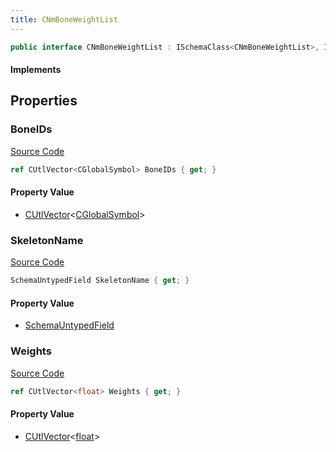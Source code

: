 ```yaml
---
title: CNmBoneWeightList
---
```


```csharp
public interface CNmBoneWeightList : ISchemaClass<CNmBoneWeightList>, ISchemaField, ISchemaClass, INativeHandle
```

#### Implements

## Properties

### BoneIDs

[Source Code](https://github.com/swiftly-solution/swiftlys2/blob/main/managed/src/SwiftlyS2.Generated/Schemas/Interfaces/CNmBoneWeightList.cs#L20)

```csharp
ref CUtlVector<CGlobalSymbol> BoneIDs { get; }
```

#### Property Value

- [CUtlVector](/docs/api/-1)<[CGlobalSymbol](/docs/api/shared/natives/cglobalsymbol)>

### SkeletonName

[Source Code](https://github.com/swiftly-solution/swiftlys2/blob/main/managed/src/SwiftlyS2.Generated/Schemas/Interfaces/CNmBoneWeightList.cs#L18)

```csharp
SchemaUntypedField SkeletonName { get; }
```

#### Property Value

- [SchemaUntypedField](/docs/api/shared/schemas/schemauntypedfield)

### Weights

[Source Code](https://github.com/swiftly-solution/swiftlys2/blob/main/managed/src/SwiftlyS2.Generated/Schemas/Interfaces/CNmBoneWeightList.cs#L22)

```csharp
ref CUtlVector<float> Weights { get; }
```

#### Property Value

- [CUtlVector](/docs/api/-1)<[float](https://learn.microsoft.com/dotnet/api/system.single)>

